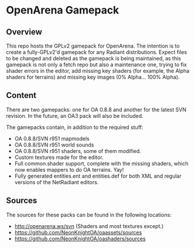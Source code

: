 # OpenArena Gamepack

## Overview
This repo hosts the GPLv2 gamepack for OpenArena. The intention is to create a fully-GPLv2'd gamepack for any Radiant distributions. Expect files to be changed and deleted as the gamepack is being maintained, as this gamepack is not only a fetch repo but also a maintenance one, trying to fix shader errors in the editor, add missing key shaders (for example, the Alpha shaders for terrains) and missing key images (0% Alpha... 100% Alpha).

## Content
There are two gamepacks: one for OA 0.8.8 and another for the latest SVN revision. In the future, an OA3 pack will also be included.

The gamepacks contain, in addition to the required stuff:
* OA 0.8.8/SVN r951 mapmodels
* OA 0.8.8/SVN r951 world sounds
* OA 0.8.8/SVN r951 shaders, some of them modified.
* Custom textures made for the editor.
* Full common.shader support, complete with the missing shaders, which now enables mappers to do OA terrains. Yay!
* Fully generated entities.ent and entities.def for both XML and regular versions of the NetRadiant editors.

## Sources
The sources for these packs can be found in the following locations:

* http://openarena.ws/svn (Shaders and most textures except.)
* https://github.com/NeonKnightOA/oaassets/sources
* https://github.com/NeonKnightOA/oashaders/sources
